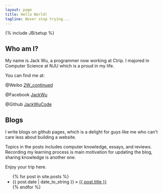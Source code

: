 ```yaml
---
layout: page
title: Hello World!
tagline: Never stop trying... 
---
```

{% include JB/setup %}

## Who am I?

My name is Jack Wu, a programmer now working at Ctrip.
I majored in Computer Science at NJU which is a proud in my life.

You can find me at:

@Weibo [2W_continued](http://weibo.com/1921727853/profile)

@Facebook [JackWu](http://www.facebook.com/wei.wu.353250)

@Github [JackWuCode](https://github.com/JackWuCode)
    
## Blogs

I write blogs on github pages, which is a delight for guys like me who can't care less about building a website.

Topics in the posts includes computer knowledge, essays, and reviews. Recording my learning process is main  motivation for updating the blog, sharing knowledge is another one.

Enjoy your trip here.

<ul class="posts">
  {% for post in site.posts %}
    <li><span>{{ post.date | date_to_string }}</span> &raquo; <a href="{{ BASE_PATH }}{{ post.url }}">{{ post.title }}</a></li>
  {% endfor %}
</ul>
